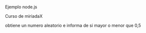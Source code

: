 Ejemplo node.js

Curso de miriadaX

obtiene un numero aleatorio e informa de si mayor o menor que 0,5
